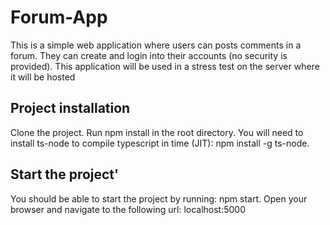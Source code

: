 # Forum-App
This is a simple web application where users can posts comments in a forum. They can create and login into their accounts (no security is provided). This application will be used in a stress test on the server where it will be hosted

## Project installation
Clone the project. Run npm install in the root directory. You will need to install ts-node to compile typescript in time (JIT): npm install -g ts-node. 

## Start the project'
You should be able to start the project by running: npm start. Open your browser and navigate to the following url: localhost:5000
